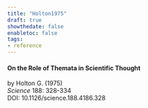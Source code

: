 ```yaml
---
title: "Holton1975"
draft: true
showthedate: false
enabletoc: false
tags:
- reference
---
```


#### **On the Role of Themata in Scientific Thought**     
by Holton G. (1975)         
*Science* 188: 328-334       
DOI: 10.1126/science.188.4186.328     



